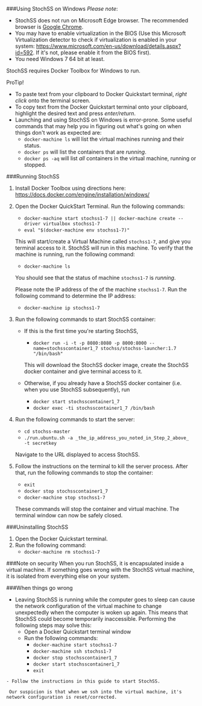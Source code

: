###Using StochSS on Windows
_Please note_: 
+ StochSS does not run on Microsoft Edge browser. The recommended browser is <a href="https://www.google.com/chrome/browser/desktop/">Google Chrome</a>.
+ You may have to enable virtualization in the BIOS (Use this Microsoft Virtualization detector to check if virtualization is enabled in your system: https://www.microsoft.com/en-us/download/details.aspx?id=592. If it's not, please enable it from the BIOS first).
+ You need Windows 7 64 bit at least.

StochSS requires Docker Toolbox for Windows to run. 

ProTip! 
+ To paste text from your clipboard to Docker Quickstart terminal, _right click_ onto the terminal screen. 
+ To copy text from the Docker Quickstart terminal onto your clipboard, highlight the desired text and press _enter/return_.
+ Launching and using StochSS on Windows is error-prone. Some useful commands that may help you in figuring out what's going   on when things don't work as expected are: 
     - `docker-machine ls`  will list the virtual machines running and their status.
     - `docker ps`  will list the containers that are _running_.
     - `docker ps -aq` will list _all_ containers in the virtual machine, running or stopped.

###Running StochSS
1. Install Docker Toolbox using directions here: https://docs.docker.com/engine/installation/windows/

2. Open the Docker QuickStart Terminal. Run the following commands:
    + `docker-machine start stochss1-7 || docker-machine create --driver virtualbox stochss1-7`
    + `eval "$(docker-machine env stochss1-7)"`
    
    This will start/create a Virtual Machine called `stochss1-7`, and give you terminal access to it. StochSS will run in        this machine. To verify that the machine is running, run the following command:
    + `docker-machine ls`
    
    You should see that the status of machine `stochss1-7` is _running_.

    Please note the IP address of the of the machine `stochss1-7`. Run the following command to determine the IP address:
    + `docker-machine ip stochss1-7`   
    

3. Run the following commands to start StochSS container:
    + If this is the first time you're starting StochSS,

         + `docker run -i -t -p 8080:8080 -p 8000:8000 --name=stochsscontainer1_7 stochss/stochss-launcher:1.7 "/bin/bash"`
        
        This will download the StochSS docker image, create the StochSS docker container and give terminal access to it.

    + Otherwise, if you already have a StochSS docker container (i.e. when you use StochSS subsequently), run 
    
         + `docker start stochsscontainer1_7` 
         + `docker exec -ti stochsscontainer1_7 /bin/bash`

4. Run the following commands to start the server: 
    + `cd stochss-master`
    + `./run.ubuntu.sh -a _the_ip_address_you_noted_in_Step_2_above_  -t secretkey`
   
    Navigate to the URL displayed to access StochSS.

5. Follow the instructions on the terminal to kill the server process. After that, run the following commands to stop the container:
     + `exit` 
     + `docker stop stochsscontainer1_7`
     + `docker-machine stop stochss1-7` 
     
    These commands will stop the container and virtual machine. The terminal window can now be safely closed.

###Uninstalling StochSS

1. Open the Docker Quickstart terminal.
2. Run the following command:
      - `docker-machine rm stochss1-7`

###Note on security
When you run StochSS, it is encapsulated inside a virtual machine. If something goes wrong with the StochSS virtual machine, it is isolated from everything else on your system.

###When things go wrong
   + Leaving StochSS is running while the computer goes to sleep can cause the network configuration of the virtual machine       to change unexpectedly when the computer is woken up again. This means that StochSS could become temporarily                 inaccessible. Performing the following steps may solve this:
     - Open a Docker Quickstart terminal window
     - Run the following commands:
       * `docker-machine start stochss1-7`
       * `docker-machine ssh stochss1-7`
       * `docker stop stochsscontainer1_7`
       * `docker start stochsscontainer1_7`
       * `exit`
      
    - Follow the instructions in this guide to start StochSS.
   
     Our suspicion is that when we ssh into the virtual machine, it's network configuration is reset/corrected.

